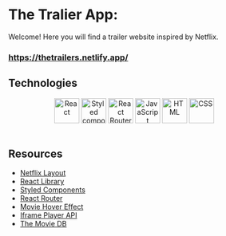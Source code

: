 # The Tralier App:
Welcome! Here you will find a trailer website inspired by Netflix.
### https://thetrailers.netlify.app/

## Technologies
<div align="center">
  <img height="50" src="https://user-images.githubusercontent.com/25181517/183897015-94a058a6-b86e-4e42-a37f-bf92061753e5.png" alt="React" title="React" />
  <img height="50" src="https://raw.githubusercontent.com/styled-components/brand/master/styled-components.png" alt="Styled components" title="Styled components" />
  <img height="50" width="50" src="https://reactrouter.com/_brand/react-router-mark-color.png" alt="React Router" title="React Router" />
  <img height="50" src="https://user-images.githubusercontent.com/25181517/117447155-6a868a00-af3d-11eb-9cfe-245df15c9f3f.png" alt="JavaScript" title="JavaScript" />
	<img height="50" src="https://user-images.githubusercontent.com/25181517/192158954-f88b5814-d510-4564-b285-dff7d6400dad.png" alt="HTML" title="HTML" />
  <img height="50" src="https://user-images.githubusercontent.com/25181517/183898674-75a4a1b1-f960-4ea9-abcb-637170a00a75.png" alt="CSS" title="CSS" />
</div>
<br>

## Resources
* [Netflix Layout](https://about.netflix.com/en)
* [React Library](https://reactjs.org/)
* [Styled Components](https://styled-components.com/)
* [React Router](https://reactrouter.com/en/main)
* [Movie Hover Effect](https://css-tricks.com/how-to-re-create-a-nifty-netflix-animation-in-css/)
* [Iframe Player API](https://developers.google.com/youtube/iframe_api_reference)
* [The Movie DB](https://developers.themoviedb.org/3/getting-started/introduction)